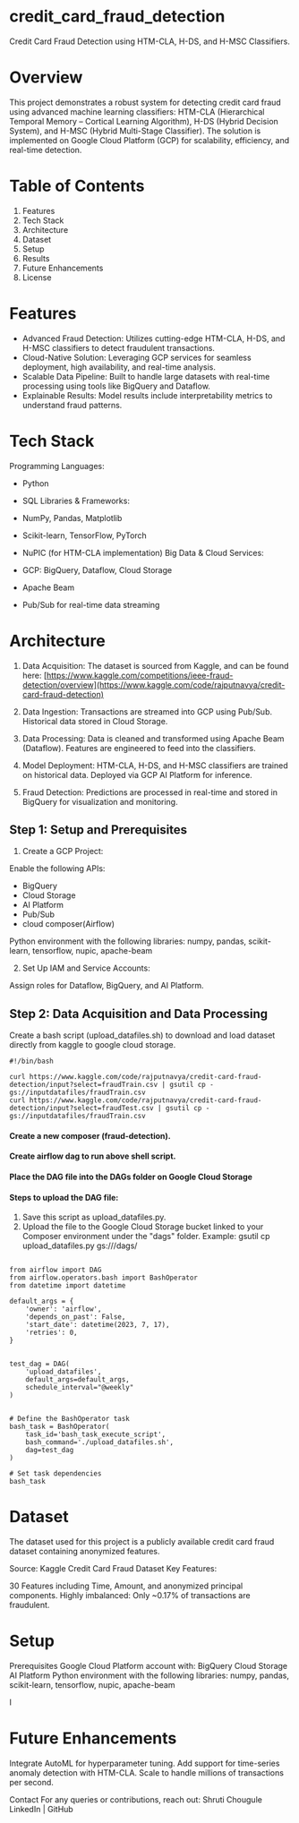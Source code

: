 # credit_card_fraud_detection
Credit Card Fraud Detection using HTM-CLA, H-DS, and H-MSC Classifiers.

# Overview
This project demonstrates a robust system for detecting credit card fraud using advanced machine learning classifiers: HTM-CLA (Hierarchical Temporal Memory – Cortical Learning Algorithm), H-DS (Hybrid Decision System), and H-MSC (Hybrid Multi-Stage Classifier). The solution is implemented on Google Cloud Platform (GCP) for scalability, efficiency, and real-time detection.


# Table of Contents
1. Features
2. Tech Stack
3. Architecture
4. Dataset
5. Setup
6. Results
7. Future Enhancements
8. License
# Features
- Advanced Fraud Detection: Utilizes cutting-edge HTM-CLA, H-DS, and H-MSC classifiers to detect fraudulent transactions.
- Cloud-Native Solution: Leveraging GCP services for seamless deployment, high availability, and real-time analysis.
- Scalable Data Pipeline: Built to handle large datasets with real-time processing using tools like BigQuery and Dataflow.
- Explainable Results: Model results include interpretability metrics to understand fraud patterns.
# Tech Stack
Programming Languages:

- Python
- SQL
Libraries & Frameworks:

- NumPy, Pandas, Matplotlib
- Scikit-learn, TensorFlow, PyTorch
- NuPIC (for HTM-CLA implementation)
Big Data & Cloud Services:

- GCP: BigQuery, Dataflow, Cloud Storage
- Apache Beam
- Pub/Sub for real-time data streaming
# Architecture
1. Data Acquisition: The dataset is sourced from Kaggle, and can be found here: [https://www.kaggle.com/competitions/ieee-fraud-detection/overview](https://www.kaggle.com/code/rajputnavya/credit-card-fraud-detection)
2. Data Ingestion:
Transactions are streamed into GCP using Pub/Sub.
Historical data stored in Cloud Storage.

3. Data Processing:
Data is cleaned and transformed using Apache Beam (Dataflow).
Features are engineered to feed into the classifiers.

4. Model Deployment:
HTM-CLA, H-DS, and H-MSC classifiers are trained on historical data.
Deployed via GCP AI Platform for inference.

5. Fraud Detection:
Predictions are processed in real-time and stored in BigQuery for visualization and monitoring.


## Step 1: Setup and Prerequisites
1. Create a GCP Project:

  Enable the following APIs:
  - BigQuery
  - Cloud Storage
  - AI Platform
  - Pub/Sub
  - cloud composer(Airflow)

  Python environment with the following libraries:
  numpy, pandas, scikit-learn, tensorflow, nupic, apache-beam
  
2. Set Up IAM and Service Accounts:

  Assign roles for Dataflow, BigQuery, and AI Platform.

## Step 2: Data Acquisition and Data Processing 

Create a bash script (upload_datafiles.sh) to download and load dataset directly from kaggle to google cloud storage.

```
#!/bin/bash

curl https://www.kaggle.com/code/rajputnavya/credit-card-fraud-detection/input?select=fraudTrain.csv | gsutil cp - gs://inputdatafiles/fraudTrain.csv
curl https://www.kaggle.com/code/rajputnavya/credit-card-fraud-detection/input?select=fraudTest.csv | gsutil cp - gs://inputdatafiles/fraudTrain.csv
```


#### Create a new composer (fraud-detection). 
#### Create airflow dag to run above shell script. 
#### Place the DAG file into the DAGs folder on Google Cloud Storage
#### Steps to upload the DAG file:
1. Save this script as upload_datafiles.py.
2. Upload the file to the Google Cloud Storage bucket linked to your Composer environment under the "dags" folder.
Example: gsutil cp upload_datafiles.py gs://<your-composer-bucket>/dags/

```

from airflow import DAG
from airflow.operators.bash import BashOperator
from datetime import datetime

default_args = {
    'owner': 'airflow',
    'depends_on_past': False,
    'start_date': datetime(2023, 7, 17),
    'retries': 0,
}


test_dag = DAG(
    'upload_datafiles',
    default_args=default_args,
    schedule_interval="@weekly"
)


# Define the BashOperator task
bash_task = BashOperator(
    task_id='bash_task_execute_script',
    bash_command='./upload_datafiles.sh',
    dag=test_dag
)

# Set task dependencies
bash_task
```



















# Dataset
The dataset used for this project is a publicly available credit card fraud dataset containing anonymized features.

Source: Kaggle Credit Card Fraud Dataset
Key Features:

30 Features including Time, Amount, and anonymized principal components.
Highly imbalanced: Only ~0.17% of transactions are fraudulent.

# Setup
Prerequisites
Google Cloud Platform account with:
BigQuery
Cloud Storage
AI Platform
Python environment with the following libraries:
numpy, pandas, scikit-learn, tensorflow, nupic, apache-beam

I


# Future Enhancements
Integrate AutoML for hyperparameter tuning.
Add support for time-series anomaly detection with HTM-CLA.
Scale to handle millions of transactions per second.


Contact
For any queries or contributions, reach out:
Shruti Chougule
LinkedIn | GitHub







